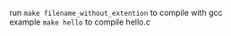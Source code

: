 run `make filename_without_extention` to compile with gcc<br>
example `make hello` to compile hello.c